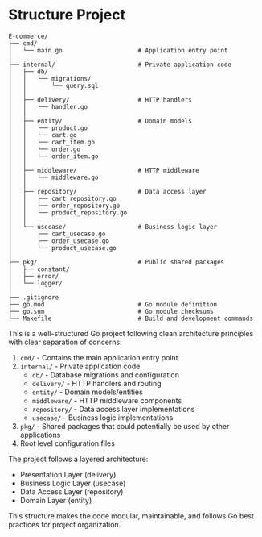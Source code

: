 # Structure Project
```
E-commerce/
├── cmd/
│   └── main.go                     # Application entry point
│
├── internal/                       # Private application code
│   ├── db/
│   │   └── migrations/
│   │       └── query.sql
│   │
│   ├── delivery/                   # HTTP handlers
│   │   └── handler.go
│   │
│   ├── entity/                     # Domain models
│   │   └── product.go
│   │   └── cart.go
│   │   └── cart_item.go
│   │   └── order.go
│   │   └── order_item.go
│   │
│   ├── middleware/                 # HTTP middleware
│   │   └── middleware.go
│   │
│   ├── repository/                 # Data access layer
│   │   ├── cart_repository.go
│   │   ├── order_repository.go
│   │   └── product_repository.go
│   │
│   └── usecase/                    # Business logic layer
│       ├── cart_usecase.go
│       ├── order_usecase.go
│       └── product_usecase.go
│
├── pkg/                            # Public shared packages
│   ├── constant/
│   ├── error/
│   └── logger/
│
├── .gitignore
├── go.mod                          # Go module definition
├── go.sum                          # Go module checksums
└── Makefile                        # Build and development commands
```


This is a well-structured Go project following clean architecture principles with clear separation of concerns:

1. `cmd/` - Contains the main application entry point
2. `internal/` - Private application code
    - `db/` - Database migrations and configuration
    - `delivery/` - HTTP handlers and routing
    - `entity/` - Domain models/entities
    - `middleware/` - HTTP middleware components
    - `repository/` - Data access layer implementations
    - `usecase/` - Business logic implementations
3. `pkg/` - Shared packages that could potentially be used by other applications
4. Root level configuration files

The project follows a layered architecture:
- Presentation Layer (delivery)
- Business Logic Layer (usecase)
- Data Access Layer (repository)
- Domain Layer (entity)

This structure makes the code modular, maintainable, and follows Go best practices for project organization.